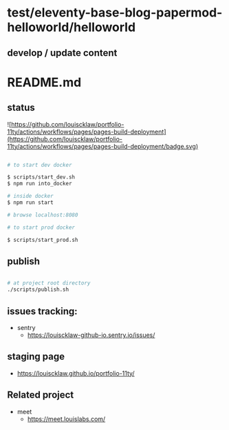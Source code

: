 # test/eleventy-base-blog-papermod-helloworld/helloworld


## develop / update content
# README.md

## status
![https://github.com/louiscklaw/portfolio-11ty/actions/workflows/pages/pages-build-deployment](https://github.com/louiscklaw/portfolio-11ty/actions/workflows/pages/pages-build-deployment/badge.svg)


```bash

# to start dev docker

$ scripts/start_dev.sh
$ npm run into_docker

# inside docker
$ npm run start

# browse localhost:8080

# to start prod docker

$ scripts/start_prod.sh

```

## publish

```bash

# at project root directory
./scripts/publish.sh

```

## issues tracking:
  - sentry
    - https://louiscklaw-github-io.sentry.io/issues/

## staging page
  - https://louiscklaw.github.io/portfolio-11ty/

## Related project
  - meet
    - https://meet.louislabs.com/


